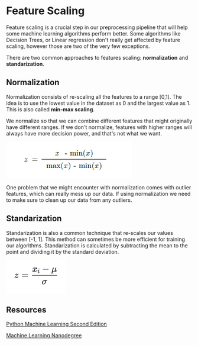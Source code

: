 # **Feature Scaling**

Feature scaling is a crucial step in our preprocessing pipeline that will help some machine learning algorithms perform better. Some algorithms like Decision Trees, or Linear regression don't really get affected by feature scaling, however those are two of the very few exceptions.

There are two common approaches to features scaling: **normalization** and **standarization**.

## **Normalization**

Normalization consists of re-scaling all the features to a range [0,1]. The idea is to use the lowest value in the dataset as 0 and the largest value as 1. This is also called **min-max scaling**. 

We normalize so that we can combine different features that might originally have different ranges. If we don't normalize, features with higher ranges will always have more decision power, and that's not what we want.

![min-max scaling](/images/min_max_scaling.png)

One problem that we might encounter with normalization comes with outlier features, which can really mess up our data. If using normalization we need to make sure to clean up our data from any outliers.

## **Standarization**

Standarization is also a common technique that re-scales our values between [-1, 1]. This method can sometimes be more efficient for training our algorithms. Standarization is calculated by subtracting the mean to the point and dividing it by the standard deviation.

![standarization](/images/standarization.png)


## **Resources**

[Python Machine Learning Second Edition](https://www.amazon.com/Python-Machine-Learning-scikit-learn-TensorFlow/dp/1787125939)

[Machine Learning Nanodegree](https://www.udacity.com/course/machine-learning-engineer-nanodegree--nd009t)



